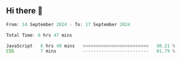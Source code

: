 ## Hi there 👋
<!--START_SECTION:Muni-->

```Javascript
From: 14 September 2024 - To: 17 September 2024

Total Time: 6 hrs 47 mins

JavaScript   6 hrs 40 mins   >>>>>>>>>>>>>>>>>>>>>>>>>   98.21 %
CSS          7 mins          -------------------------   01.79 %
```

<!--END_SECTION:Muni-->

